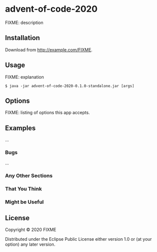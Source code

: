 # advent-of-code-2020

FIXME: description

## Installation

Download from http://example.com/FIXME.

## Usage

FIXME: explanation

    $ java -jar advent-of-code-2020-0.1.0-standalone.jar [args]

## Options

FIXME: listing of options this app accepts.

## Examples

...

### Bugs

...

### Any Other Sections
### That You Think
### Might be Useful

## License

Copyright © 2020 FIXME

Distributed under the Eclipse Public License either version 1.0 or (at
your option) any later version.
